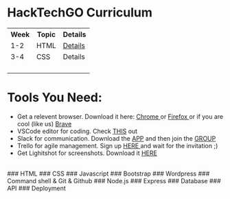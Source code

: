# HackTechGO Curriculum


<table style="width:100%">
  <tr>
    <th>Week</th>
    <th>Topic</th>
    <th>Details</th>
  </tr>
  <tr>
    <td>1-2</td>
    <td>HTML</td>
    <td><a href="https://github.com/HackTechGO/html">Details </a></td>
  </tr>
  <tr>
    <td>3-4</td>
    <td>CSS</td>
    <td>Details</td>
  </tr>
   <tr>
    <td></td>
    <td></td>
    <td></td>
  </tr>
     <tr>
    <td></td>
    <td></td>
    <td></td>
  </tr>
     <tr>
    <td></td>
    <td></td>
    <td></td>
  </tr>
     <tr>
    <td></td>
    <td></td>
    <td></td>
  </tr>
</table>

# Tools You Need:
<ul>
  <li>
    Get a relevent browser. Download it here: <a href="https://www.google.com/chrome/">Chrome </a> or <a href="https://www.mozilla.org/en-US/firefox/new/">Firefox </a> or if you are cool (like us) <a href="https://brave.com/download/">Brave </a>
  </li>
  
  <li>
  VSCode editor for coding. Check <a href="https://github.com/HackTechGO/fundamentals/tree/master/VSCodeTips">THIS</a> out
  </li>
  
  <li>
  Slack for communication. Download the <a href="https://slack.com/intl/en-no/downloads/">APP</a> and then join the <a href="https://join.slack.com/t/hacktechgo/shared_invite/enQtNDI4MjYxMTU3NTIzLTk3Y2RjNTZiMGE5ODdmYjE3MTQ3ZjlhN2IzY2UwYTZkNmEyMmFjMmU4OTA2M2EwYWRjNjk1Yzc4MjE5NGFiZjY">GROUP</a>
  </li>
  
  <li>
    Trello for agile management. Sign up <a href="https://trello.com/">HERE </a>and wait for the invitation ;)
</li>

<li>
    Get Lighitshot for screenshots. Download it <a href="https://app.prntscr.com/en/">HERE </a>
    </li>
</ul>

</br>
### HTML
### CSS
### Javascript
### Bootstrap
### Wordpress
### Command shell & Git & Github
### Node.js
### Express
### Database
### API
### Deployment
